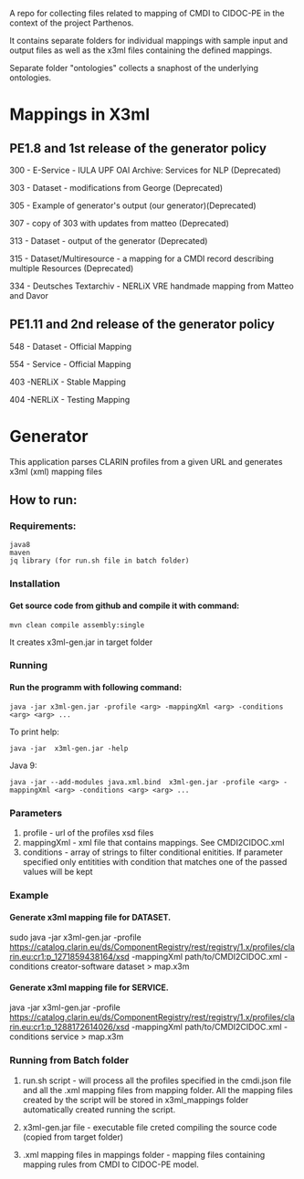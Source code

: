 
A repo for collecting files related to mapping of CMDI to CIDOC-PE in the context of the project Parthenos.

It contains separate folders for individual mappings
with sample input and output files as well as the x3ml files containing the defined mappings.

Separate folder "ontologies" collects a snaphost of the underlying ontologies.

# Mappings in X3ml 

## PE1.8 and 1st release of the generator policy 

300 - E-Service - IULA UPF OAI Archive: Services for NLP (Deprecated)

303 - Dataset - modifications from George (Deprecated)

305 - Example of generator's output (our generator)(Deprecated)

307 - copy of 303 with updates from matteo (Deprecated)

313 - Dataset - output of the generator (Deprecated)

315 - Dataset/Multiresource - a mapping for a CMDI record describing multiple Resources (Deprecated)

334 - Deutsches Textarchiv - NERLiX VRE handmade mapping from Matteo and Davor

## PE1.11 and 2nd release of the generator policy

548 - Dataset - Official Mapping

554 - Service - Official Mapping

403 -NERLiX - Stable Mapping

404 -NERLiX - Testing Mapping

# Generator
This application parses CLARIN profiles from a given URL and generates x3ml (xml) mapping files

## How to run:

### Requirements:
	java8
	maven
	jq library (for run.sh file in batch folder)

### Installation
#### Get source code from github and compile it with command:

	mvn clean compile assembly:single
	
It creates x3ml-gen.jar in target folder
	

### Running

#### Run the programm with following command:

	java -jar x3ml-gen.jar -profile <arg> -mappingXml <arg> -conditions <arg> <arg> ...
	
To print help:

	java -jar  x3ml-gen.jar -help

Java 9:

	java -jar --add-modules java.xml.bind  x3ml-gen.jar -profile <arg> -mappingXml <arg> -conditions <arg> <arg> ...


### Parameters

1. profile    - url of the profiles xsd files
2. mappingXml - xml file that contains mappings. See CMDI2CIDOC.xml
3. conditions - array of strings to filter conditional enitities. If parameter specified only entitities with condition that matches one of the passed values will be kept

### Example	

#### Generate x3ml mapping file for DATASET.

sudo java -jar  x3ml-gen.jar -profile https://catalog.clarin.eu/ds/ComponentRegistry/rest/registry/1.x/profiles/clarin.eu:cr1:p_1271859438164/xsd -mappingXml path/to/CMDI2CIDOC.xml -conditions creator-software dataset > map.x3m   
	

#### Generate x3ml mapping file for SERVICE.

java -jar x3ml-gen.jar -profile https://catalog.clarin.eu/ds/ComponentRegistry/rest/registry/1.x/profiles/clarin.eu:cr1:p_1288172614026/xsd -mappingXml path/to/CMDI2CIDOC.xml -conditions service > map.x3m

### Running from Batch folder

1. run.sh script - will process all the profiles specified in the cmdi.json file and all the .xml mapping files from mapping folder. All the mapping files created by the script will be stored in x3ml_mappings folder automatically created running the script.

2. x3ml-gen.jar file - executable file creted compiling the source code (copied from target folder)

3. .xml mapping files in mappings folder - mapping files containing mapping rules from CMDI to CIDOC-PE model.


	
	
